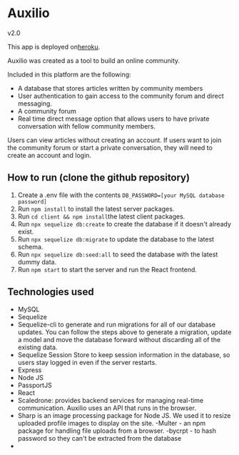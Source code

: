 
# Auxilio
v2.0

This app is deployed on[heroku](https://limitless-ridge-27812.herokuapp.com/).

Auxilio was created as a tool to build an online community.  

Included in this platform are the following:
- A database that stores articles written by community members
- User authentication to gain access to the community forum and direct messaging.
- A community forum
- Real time direct message option that allows users to have private conversation with fellow community members.

Users can view articles without creating an account. If users want to join the community forum or start a private conversation, they will need to create an account and login.

## How to run (clone the github repository)

1. Create a .env file with the contents `DB_PASSWORD=[your MySQL database password]`
2. Run `npm install` to install the latest server packages.
3. Run `cd client && npm install`the latest client packages.
4. Run `npx sequelize db:create` to create the database if it doesn't already exist.
5. Run `npx sequelize db:migrate` to update the database to the latest schema.
6. Run `npx sequelize db:seed:all` to seed the database with the latest dummy data.
7. Run `npm start` to start the server and run the React frontend.



## Technologies used
- MySQL
- Sequelize
- Sequelize-cli to generate and run migrations for all of our database updates. You can follow the steps above to generate a migration, update a model and move the database forward without discarding all of the existing data.
- Sequelize Session Store to keep session information in the database, so users stay logged in even if the server restarts.
- Express
- Node JS
- PassportJS
- React
- Scaledrone: provides backend services for managing real-time communication.  Auxilio uses an API that runs in the browser.
- Sharp is an image processing package for Node JS.  We used it to resize uploaded profile images to display on the site.
-Multer - an npm package for handling file uploads from a browser.
-bycrpt - to hash password so they can't be extracted from the database
-
